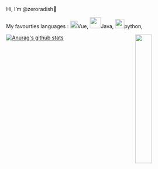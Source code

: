 
Hi, I’m @zeroradish👋

My favourties languages : <img src="https://user-images.githubusercontent.com/28586265/113423771-06d2e380-940a-11eb-80c9-275d8d344862.png" width="20px">Vue, 
<img src="https://user-images.githubusercontent.com/28586265/113424394-0be46280-940b-11eb-9040-ba519762623c.png" width="30px">Java,
<img src="https://user-images.githubusercontent.com/28586265/113424596-61207400-940b-11eb-99c7-56d4a65e9b1b.png" width="25px">python,







[![Anurag's github stats](https://github-readme-stats.vercel.app/api?username=zeroradish&theme=graywhite&show_icons=true)](https://github.com/anuraghazra/github-readme-stats )
<img src="https://user-images.githubusercontent.com/28586265/113421283-c96c5700-9405-11eb-8ea1-213cabc4c555.gif" align="right" width="30%">
